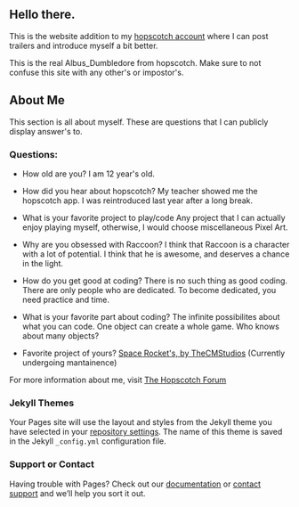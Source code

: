 ## Hello there.

This is the website addition to my  [hopscotch account](https://awesome-e.github.io/hs-tools/explore-channel/user.html?u=5zmt7t-1kww_78-48iftsoruk_3jsvat8rld_2wya8p2!1pwl!2rrvu6iagp_264f&channel=Published) where I can post trailers and introduce myself a bit better.

This is the real Albus_Dumbledore from hopscotch. Make sure to not confuse this site with any other's or impostor's.

## About Me

This section is all about myself. These are questions that I can publicly display answer's to.

### Questions: 

- How old are you?
I am 12 year's old.

- How did you hear about hopscotch?
My teacher showed me the hopscotch app. I was reintroduced last year after a long break.

- What is your favorite project to play/code
Any project that I can actually enjoy playing myself, otherwise, I would choose miscellaneous Pixel Art.

- Why are you obsessed with Raccoon?
I think that Raccoon is a character with a lot of potential. I think that he is awesome, and deserves a chance in the light.

- How do you get good at coding?
There is no such thing as good coding. There are only people who are dedicated. To become dedicated, you need practice and time.

- What is your favorite part about coding?
The infinite possibilites about what you can code. One object can create a whole game. Who knows about many objects?

- Favorite project of yours?
[Space Rocket's, by TheCMStudios](https://c.gethopscotch.com/p/11by7g5f4b) (Currently undergoing mantainence)


For more information about me, visit [The Hopscotch Forum](https://forum.gethopscotch.com/)

### Jekyll Themes

Your Pages site will use the layout and styles from the Jekyll theme you have selected in your [repository settings](https://github.com/dumbledoredev/Welcome-to-ALBUS/settings). The name of this theme is saved in the Jekyll `_config.yml` configuration file.

### Support or Contact

Having trouble with Pages? Check out our [documentation](https://docs.github.com/categories/github-pages-basics/) or [contact support](https://support.github.com/contact) and we’ll help you sort it out.
